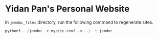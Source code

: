 # Yidan Pan's Personal Website

In `jemdoc_files` directory, run the following command to regenerate sites.

```python
python3 ../jemdoc -c mysite.conf -o ../  *.jemdoc
``` 